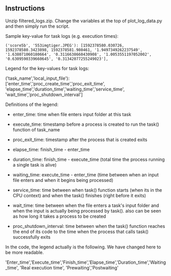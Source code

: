 ## Instructions

Unzip filtered_logs.zip. Change the variables at the top of plot_log_data.py
and then simply run the script.

Sample key-value for task logs (e.g. execution times):

    ('score5b', '553imgtiger.JPEG'): [1592378580.030726, 1592378580.3423898, 1592378581.980461, '1.9497349262237549', '1.638071060180664', '0.3116638660430908', '1.0053551197052002', '0.6309590339660645', '0.31342077255249023'],

Legend for the key-values for task logs:

('task_name','local_input_file'): ['enter_time','proc_create_time','proc_exit_time',
'elapse_time','duration_time','waiting_time','service_time', 'wait_time','proc_shutdown_interval']

Definitions of the legend:

 * enter_time: time when file enters input folder at this task

 * execute_time: timestamp before a process is created to run the task() function of task_name

 * proc_exit_time: timestamp after the process that is created exits

 * elapse_time: finish_time - enter_time

 * duration_time: finish_time - execute_time (total time the process running a single task is alive)

 * waiting_time: execute_time - enter_time (time between when an input file enters and when it begins being processed)

 * service_time: time between when task() function starts (when its in the CPU context) and when the task() finishes (right before it exits)

 * wait_time: time between when the file enters a task's input folder and when the input is actually being processed by task(). also can be seen as how long it takes a process to be created

 * proc_shutdown_interval: time between when the task() function reaches the end of its code to the time when the process that calls task() successfully exits


In the code, the legend actually is the following. We have changed here to be
more readable.

'Enter_time','Execute_time','Finish_time','Elapse_time','Duration_time','Waiting_time', 'Real execution time', 'Prewaiting','Postwaiting'



